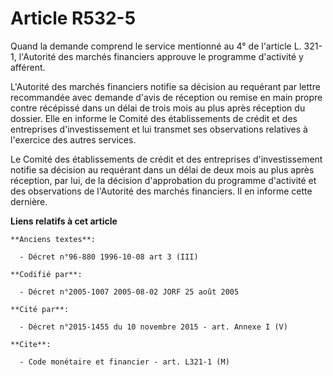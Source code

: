 # Article R532-5

Quand la demande comprend le service mentionné au 4° de l'article L. 321-1, l'Autorité des marchés financiers approuve le
programme d'activité y afférent.

L'Autorité des marchés financiers notifie sa décision au requérant par lettre recommandée avec demande d'avis de réception ou
remise en main propre contre récépissé dans un délai de trois mois au plus après réception du dossier. Elle en informe le
Comité des établissements de crédit et des entreprises d'investissement et lui transmet ses observations relatives à
l'exercice des autres services.

Le Comité des établissements de crédit et des entreprises d'investissement notifie sa décision au requérant dans un délai de
deux mois au plus après réception, par lui, de la décision d'approbation du programme d'activité et des observations de
l'Autorité des marchés financiers. Il en informe cette dernière.

**Liens relatifs à cet article**

	**Anciens textes**:

	  - Décret n°96-880 1996-10-08 art 3 (III)

	**Codifié par**:

	  - Décret n°2005-1007 2005-08-02 JORF 25 août 2005

	**Cité par**:

	  - Décret n°2015-1455 du 10 novembre 2015 - art. Annexe I (V)

	**Cite**:

	  - Code monétaire et financier - art. L321-1 (M)
